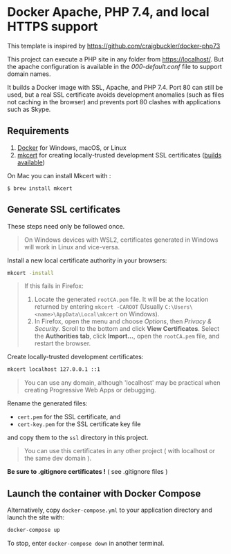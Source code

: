 # Docker Apache, PHP 7.4, and local HTTPS support

This template is inspired by  https://github.com/craigbuckler/docker-php73

This project can execute a PHP site in any folder from <https://localhost/>.
But the apache configuration is available in the *000-default.conf* file to support domain names. 

It builds a Docker image with SSL, Apache, and PHP 7.4. Port 80 can still be used, but a real SSL certificate avoids development anomalies (such as files not caching in the browser) and prevents port 80 clashes with applications such as Skype.


## Requirements

1. [Docker](https://www.docker.com/) for Windows, macOS, or Linux
1. [mkcert](https://github.com/FiloSottile/mkcert) for creating locally-trusted development SSL certificates ([builds available](https://github.com/FiloSottile/mkcert/releases))

On Mac you can install Mkcert with :
```
$ brew install mkcert
```

## Generate SSL certificates

These steps need only be followed once.

> On Windows devices with WSL2, certificates generated in Windows will work in Linux and vice-versa.

Install a new local certificate authority in your browsers:

```sh
mkcert -install
```

> If this fails in Firefox:
>
> 1. Locate the generated `rootCA.pem` file. It will be at the location returned by entering `mkcert -CAROOT` (Usually `C:\Users\<name>\AppData\Local\mkcert` on Windows).
> 1. In Firefox, open the menu and choose *Options*, then *Privacy & Security*. Scroll to the bottom and click **View Certificates**. Select the **Authorities tab**, click **Import...**, open the `rootCA.pem` file, and restart the browser.

Create locally-trusted development certificates:

```sh
mkcert localhost 127.0.0.1 ::1
```

> You can use any domain, although 'localhost' may be practical when creating Progressive Web Apps or debugging.

Rename the generated files:

* `cert.pem` for the SSL certificate, and
* `cert-key.pem` for the SSL certificate key file

and copy them to the `ssl` directory in this project.

> You can use this certificates in any other project ( with localhost or the same dev domain ). 

**Be sure to .gitignore certificates !** ( see .gitignore files )

## Launch the container with Docker Compose

Alternatively, copy `docker-compose.yml` to your application directory and launch the site with:

```sh
docker-compose up
```

To stop, enter `docker-compose down` in another terminal.
